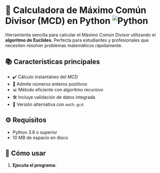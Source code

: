 # 🧮 Calculadora de Máximo Común Divisor (MCD) en Python ![Python](https://img.shields.io/badge/Python-3.8%2B-blue)

Herramienta sencilla para calcular el Máximo Común Divisor utilizando el **algoritmo de Euclides**. Perfecta para estudiantes y profesionales que necesiten resolver problemas matemáticos rápidamente.

## 📚 Características principales
- ✔️ Cálculo instantáneo del MCD
- 🔢 Admite números enteros positivos
- 📊 Método eficiente con algoritmo recursivo
- 🛠️ Incluye validación de datos integrada
- 🔄 Versión alternativa con `math.gcd`

## ⚙️ Requisitos
- Python 3.8 o superior
- 10 MB de espacio en disco

## 🚀 Cómo usar
1. **Ejecuta el programa**:
